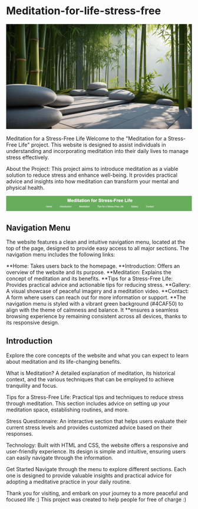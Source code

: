# Meditation-for-life-stress-free


![Bamboo-nature](assets/images/main-picture.jpg)


Meditation for a Stress-Free Life
Welcome to the "Meditation for a Stress-Free Life" project. This website is designed to assist individuals in understanding and incorporating meditation into their daily lives to manage stress effectively.

About the Project: 
This project aims to introduce meditation as a viable solution to reduce stress and enhance well-being. It provides practical advice and insights into how meditation can transform your mental and physical health.

![Navigation Bar](docs/readme_images/nav-bar.jpg)

## Navigation Menu

The website features a clean and intuitive navigation menu, located at the top of the page, designed to provide easy access to all major sections. The navigation menu includes the following links:

**Home: Takes users back to the homepage.
**Introduction: Offers an overview of the website and its purpose.
**Meditation: Explains the concept of meditation and its benefits.
**Tips for a Stress-Free Life: Provides practical advice and actionable tips for reducing stress.
**Gallery: A visual showcase of peaceful imagery and a meditation video.
**Contact: A form where users can reach out for more information or support.
**The navigation menu is styled with a vibrant green background (#4CAF50) to align with the theme of calmness and balance. It **ensures a seamless browsing experience by remaining consistent across all devices, thanks to its responsive design.




## Introduction
Explore the core concepts of the website and what you can expect to learn about meditation and its life-changing benefits.

What is Meditation?
A detailed explanation of meditation, its historical context, and the various techniques that can be employed to achieve tranquility and focus.

Tips for a Stress-Free Life:
Practical tips and techniques to reduce stress through meditation. This section includes advice on setting up your meditation space, establishing routines, and more.

Stress Questionnaire:
An interactive section that helps users evaluate their current stress levels and provides customized advice based on their responses.

Technology:
Built with HTML and CSS, the website offers a responsive and user-friendly experience. Its design is simple and intuitive, ensuring users can easily navigate through the information.

Get Started
Navigate through the menu to explore different sections. Each one is designed to provide valuable insights and practical advice for adopting a meditative practice in your daily routine.

Thank you for visiting, and embark on your journey to a more peaceful and focused life :) This project was created to help people for free of charge :)

